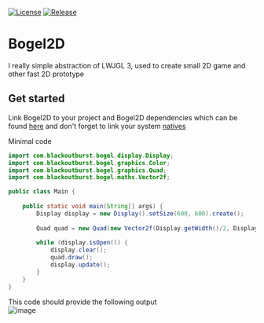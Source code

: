 [![License](https://img.shields.io/github/license/Blackoutburst/Bogel2D.svg)](LICENSE)
[![Release](https://img.shields.io/github/release/Blackoutburst/Bogel2D.svg)](https://github.com/Blackoutburst/Bogel2D/releases)

# Bogel2D
I really simple abstraction of LWJGL 3, used to create small 2D game and other fast 2D prototype

## Get started
Link Bogel2D to your project and Bogel2D dependencies which can be found [here](libs/) and don't forget to link your system [natives](natives/)

Minimal code
```java
import com.blackoutburst.bogel.display.Display;
import com.blackoutburst.bogel.graphics.Color;
import com.blackoutburst.bogel.graphics.Quad;
import com.blackoutburst.bogel.maths.Vector2f;

public class Main {
    
    public static void main(String[] args) {
        Display display = new Display().setSize(600, 600).create();
        
        Quad quad = new Quad(new Vector2f(Display.getWidth()/2, Display.getHeight()/2), new Vector2f(400, 400), Color.ORANGE);
        
        while (display.isOpen()) {
            display.clear();
            quad.draw();
            display.update();
        }
    }
}
```
This code should provide the following output\
![image](https://user-images.githubusercontent.com/30992311/143481297-0791b9e1-b9f4-4132-ac2b-893b588f414c.png)


